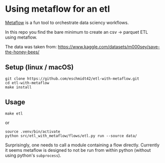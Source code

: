 # Using metaflow for an etl

[Metaflow](https://docs.metaflow.org/introduction/what-is-metaflow) is a fun tool to orchestrate data sciency workflows.

In this repo you find the bare minimum to create an csv -> parquet ETL using metaflow.

The data was taken from: https://www.kaggle.com/datasets/m000sey/save-the-honey-bees/

## Setup (linux / macOS)

    git clone https://github.com/eschmidt42/etl-with-metaflow.git
    cd etl-with-metaflow
    make install

## Usage

    make etl

or

    source .venv/bin/activate
    python src/etl_with_metaflow/flows/etl.py run --source data/

Surprisingly, one needs to call a module containing a flow directly. Currently it seems  metaflow is designed to not be run from within python (without using python's `subprocess`).
